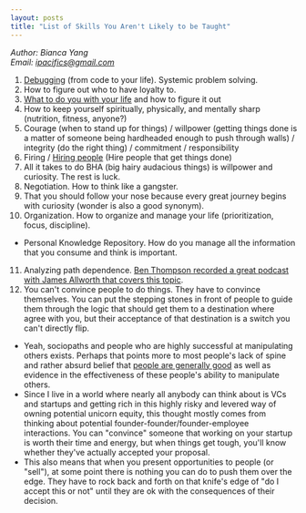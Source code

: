 ```yaml
---
layout: posts
title: "List of Skills You Aren't Likely to be Taught"
---
```

*Author: Bianca Yang*<br>
*Email: <a href="mailto:ipacifics@gmail.com?subject=Hello from the XDRT Blog">ipacifics@gmail.com</a>*<br>

1. [Debugging](https://danluu.com/anon-benchmark/) (from code to your life).
Systemic problem solving.
2. How to figure out who to have loyalty to.
3. [What to do you with your life](http://www.windsweptsoftware.net/rickoverthoughts.pdf)
and how to figure it out
4. How to keep yourself spiritually, physically, and mentally sharp (nutrition,
fitness, anyone?)
5. Courage (when to stand up for things) / willpower (getting things done is a
matter of someone being hardheaded enough to push through walls) / integrity
(do the right thing) / commitment / responsibility
6. Firing / [Hiring people](https://nav.al/build-a-team-that-ships) (Hire people
that get things done)
7. All it takes to do BHA (big hairy audacious things) is willpower and
curiosity. The rest is luck.
8. Negotiation. How to think like a gangster.
9. That you should follow your nose because every great journey begins with
curiosity (wonder is also a good synonym).
10. Organization. How to organize and manage your life (prioritization, focus, discipline).
 * Personal Knowledge Repository. How do you manage all the information that you
 consume and think is important.
11. Analyzing path dependence. [Ben Thompson recorded a great podcast with
James Allworth that covers this topic](https://stratechery.com/2020/exponent-podcast-the-water-we-swim-in/).
12. You can't convince people to do things. They have to convince themselves.
You can put the stepping stones in front of people to guide them through the
logic that should get them to a destination where agree with you, but their
acceptance of that destination is a switch you can't directly flip.
 * Yeah, sociopaths and people who are highly successful at manipulating
 others exists. Perhaps that points more to most people's lack of spine and
 rather absurd belief that [people are generally good](http://www.youtube.com/watch?v=iRleB034EC8&t=1m55s)
 as well as evidence in the effectiveness of these people's ability to
 manipulate others.
 * Since I live in a world where nearly all anybody can think about is VCs and
 startups and getting rich in this highly risky and levered way of owning
 potential unicorn equity, this thought mostly comes from thinking about
 potential founder-founder/founder-employee interactions. You can "convince"
 someone that working on your startup is worth their time and energy, but when
 things get tough, you'll know whether they've actually accepted your proposal.
 * This also means that when you present opportunities to people (or "sell"), at
 some point there is nothing you can do to push them over the edge. They have to
 rock back and forth on that knife's edge of "do I accept this or not" until
 they are ok with the consequences of their decision.
